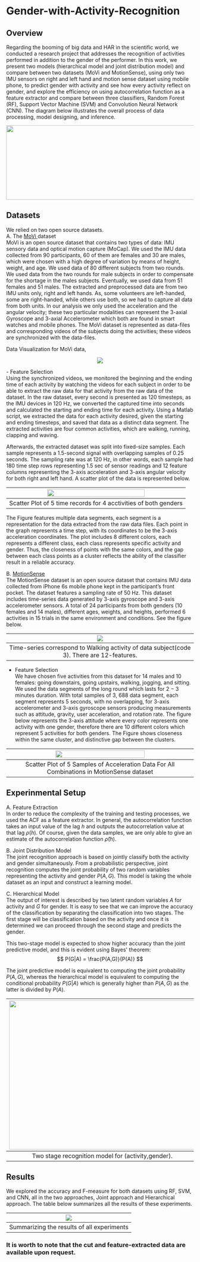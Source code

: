 # Gender-with-Activity-Recognition

## Overview

Regarding the booming of big data and HAR in the scientific world, we conducted a research project that addresses the recognition of activities performed in addition to the gender of the performer. In this work, we present two models (hierarchical model and joint distribution model) and compare between two datasets (MoVi and MotionSense), using only two IMU sensors on right and left hand and motion sense dataset using mobile phone, to predict gender with activity and see how every activity reflect on gender, and explore the efficiency on using autocorrelation function as a feature extractor and compare between three classifiers, Random Forest (RF), Support Vector Machine (SVM) and Convolution Neural Network (CNN).
The diagram below illustrates the overall process of data processing, model designing, and inference.  
<p align="center">
<img src="https://user-images.githubusercontent.com/61229902/170962144-66ba0511-db33-4c87-a7cd-1b8906058ed1.png" width="900" height="200" />
</p>

<!-- <p align="center">
<img src="https://user-images.githubusercontent.com/61229902/170965290-d462820d-0c0d-465b-8615-b68893f27bbb.png" width="200" height="300" />
</p> -->
## Datasets
We relied on two open source datasets. <br>
A. The <a href=https://www.biomotionlab.ca/movi/> MoVi </a> dataset <br>
MoVi is an open source dataset that contains
two types of data: IMU sensory data and optical motion capture (MoCap). We used the IMU data collected from 90 participants, 60 of them are females and 30 are males, which were chosen with a high degree of variation by means of height, weight, and age. We used data of 80 different subjects from two rounds. We used data from the two rounds for male subjects in order to compensate for the shortage in the males subjects. Eventually, we used data from 51 females and 51 males. The extracted and preprocessed data are from two IMU units only, right and left hands. As, some volunteers are left-handed, some are right-handed, while others use both, so we had to capture all data from both units. In our analysis we only used the acceleration and the angular velocity; these two particular modalities can represent the 3-axial Gyroscope and 3-axial Accelerometer which both are found in smart watches and mobile phones. The MoVi dataset is represented as data-files and corresponding videos of the subjects doing the activities; these videos are synchronized with the data-files. 

Data Visualization for MoVi data, 
<p align="center">
<img src="https://github.com/saeed1262/MoVi-Toolbox/blob/352621e742ff8f745c3ada417d3db22d0ddf31ae/demo.gif" />
</p>
- Feature Selection <br>
Using the synchronized videos, we monitored the beginning and the ending
time of each activity by watching the videos for each subject in order to be able to extract the raw data for that activity from the raw data of the dataset. In the raw dataset, every second is presented as 120 timesteps, as the IMU devices in 120 Hz, we converted the captured time into seconds and calculated the starting and ending time for each activity. Using a Matlab script, we extracted the data for each activity desired, given the starting and ending timesteps, and saved that data as a distinct data segment. The extracted activities are four common activities, which are walking, running, clapping and waving.

Afterwards, the extracted dataset was split into fixed-size samples. Each sample represents a 1.5-second signal with overlapping samples of 0.25 seconds. The sampling rate was at 120 Hz, in other words, each sample had 180 time step rows representing 1.5 sec of sensor readings and 12 feature columns representing the 3-axis acceleration and 3-axis angular velocity for both right and left hand. A scatter plot of the data is represented below.

<!-- <p align="center"> -->
| <img src="https://user-images.githubusercontent.com/61229902/171028549-f930f77a-0caf-4fca-8cec-101b479ade6a.png"  width="75%"  class="img-responsive"> |
|:---:|
| Scatter Plot of 5 time records for 4 acctivities of both genders |
<!-- </p> -->


The Figure features multiple data segments, each segment is a representation for the data extracted from the raw data files. Each point in the graph represents a time step, with its coordinates to be the 3-axis acceleration coordinates. The plot includes 8 different colors, each represents a different class, each class represents specific activity and gender. Thus, the closeness of points with the same colors, and the gap between each class points as a cluster reflects the ability of the classifier result in a reliable accuracy.




B. <a href = "https://github.com/mmalekzadeh/motion-sense">MotionSense</a> <br>
The MotionSense dataset is an open source dataset that
contains IMU data collected from iPhone 6s mobile phone
kept in the participant’s front pocket. The dataset features
a sampling rate of 50 Hz. This dataset includes time-series
data generated by 3-axis gyroscope and 3-axis accelerometer
sensors. A total of 24 participants from both genders (10
females and 14 males), different ages, weights, and heights,
performed 6 activities in 15 trials in the same environment and
conditions. See the figure below. 

| <img src="https://github.com/mmalekzadeh/motion-sense/blob/master/materials/desc.png" class="img-responsive"> |
|:---:|
| Time-series correspond to Walking activity of data subject(code 3). There are 12-features. |

- Feature Selection <br>
We have chosen five activities from this dataset for 14 males
and 10 females: going downstairs, going upstairs, walking,
jogging, and sitting. We used the data segments of the long
round which lasts for 2 − 3 minutes duration. With total
samples of 3, 688 data segment, each segment represents 5
seconds, with no overlapping, for 3-axis accelerometer and
3-axis gyroscope sensors producing measurements such as
attitude, gravity, user acceleration, and rotation rate. The figure below
represents the 3-axis attitude where every color represents
one activity with one gender, therefore there are 10 different
colors which represent 5 activities for both genders. The Figure
shows closeness within the same cluster, and distinctive gap
between the clusters. 

| <img src="https://user-images.githubusercontent.com/61229902/171030205-2d3dbf35-2f77-423f-9e3f-adf37d19d3a4.png"  width="70%"  class="img-responsive"> |
|:---:|
| Scatter Plot of 5 Samples of Acceleration Data For All Combinations in MotionSense dataset |

## Experinmental Setup

A. Feature Extraction <br>
In order to reduce the complexity of the training and testing processes, we used the ACF as a feature extractor. In general, the autocorrelation function takes an input value of the lag $h$ and outputs the autocorrelation value at that lag $\rho(h)$. Of course, given the data samples, we are only able to give an estimate of the autocorrelation function $\hat{\rho}(h)$. 

B. Joint Distribution Model  <br>
The joint recognition approach is based on jointly classify both the activity and gender simultaneously.
From a probabilistic perspective, joint recognition computes the joint probability of two random variables representing the activity and gender $P(A,G)$. This model is taking the whole dataset as an input and construct a learning model. 

C. Hierarchical Model <br>
The output of interest is described by two latent random variables $A$ for activity and $G$ for gender. It is easy to see that we can improve the accuracy of the classification by separating the classification into two stages. The first stage will be classification based on the activity and once it is determined we can proceed through the second stage and predicts the gender.

This two-stage model is expected to show higher accuracy than the joint predictive model, and this is evident using Bayes' theorem:
$$ P(G|A) = \frac{P(A,G)}{P(A)} $$

The joint predictive model is equivalent to computing the joint probability $P(A,G)$, whereas the hierarchical
model is equivalent to computing the conditional probability $P(G|A)$ which is generally higher than $P(A,G)$ as the latter is divided by $P(A)$.

| <img src="https://user-images.githubusercontent.com/61229902/171032304-4e762058-bb74-439f-9a9d-f234d81097d4.jpeg" width="500" height="400" class="img-responsive"> |
|:---:|
| Two stage recognition model for (activity,gender). |

## Results
We explored the accuracy and F-measure for both datasets using RF, SVM, and CNN, all in the two approaches, Joint approach and Hierarchical approach. The table below  summarizes all the results of these experiments.

| <img src="https://user-images.githubusercontent.com/61229902/171033620-854278a4-1f86-4655-987b-4c1e7638584d.jpeg" class="img-responsive"> |
|:---:|
| Summarizing the results of all experiments |



### It is worth to note that the cut and feature-extracted data are available upon request.
<!-- - The main.rar file includes the raw data extracted from the .mat files downloaded, while the FINAL.rar resembles the data overlapped preprocessed, and used for the training -->

